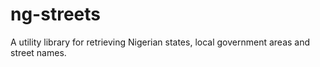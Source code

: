 # ng-streets

A utility library for retrieving Nigerian states, local government areas and street names.